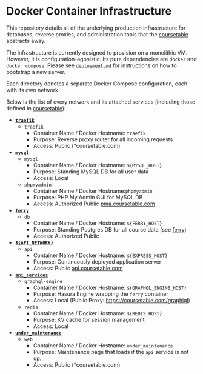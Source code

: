 # Docker Container Infrastructure

This repository details all of the underlying production infrastructure for databases, reverse proxies, and administration tools that the [coursetable](https://github.com/coursetable/coursetable/) abstracts away.

The infrastructure is currently designed to provision on a monolithic VM. However, it is configuration-agonistic. Its pure dependencies are `docker` and `docker compose`. Please see [`deployment.md`](https://github.com/coursetable/coursetable/blob/master/docs/deployment.md#manual-deployment) for instructions on how to bootstrap a new server.

Each directory denotes a separate Docker Compose configuration, each with its own network.

Below is the list of every network and its attached services (including those defined in [coursetable](https://github.com/coursetable/coursetable/)):
 - **[`traefik`](traefik/)**
    - `traefik`
        - Container Name / Docker Hostname: `traefik`
        - Purpose: Reverse proxy router for all incoming requests
        - Access: Public (*coursetable.com)
- **[`mysql`](mysql/)**
    - `mysql`
        - Container Name / Docker Hostname: `${MYSQL_HOST}`
        - Purpose: Standing MySQL DB for all user data
        - Access: Local
    - `phpmyadmin`
        - Container Name / Docker Hostname:`phpmyadmin`
        - Purpose: PHP My Admin GUI for MySQL DB
        - Access: Authorized Public [pma.coursetable.com](https://pma.coursetable.com)
- **[`ferry`](ferry/)**
    - `db`
        - Container Name / Docker Hostname: `${FERRY_HOST}`
        - Purpose: Standing Postgres DB for all course data (see [ferry](https://github.com/coursetable/ferry/))
        - Access: Authorized Public
- **[`${API_NETWORK}`](https://github.com/coursetable/coursetable/tree/master/api/)**
    - `api`
        - Container Name / Docker Hostname: `${EXPRESS_HOST}`
        - Purpose: Continuously deployed application server
        - Access: Public [api.coursetable.com](https://api.coursetable.com/api/ping)
- **[`api_services`](api_services/)**
    - `graphql-engine`
        - Container Name / Docker Hostname: `${GRAPHQL_ENGINE_HOST}`
        - Purpose: Hasura Engine wrapping the `ferry` container
        - Access: Local (Public Proxy: https://coursetable.com/graphiql)
    - `redis`
        - Container Name / Docker Hostname: `${REDIS_HOST}`
        - Purpose: KV cache for session management
        - Access: Local
- **[`under_maintenance`](under_maintenance/)**
    - `web`
        - Container Name / Docker Hostname: `under_maintenance`
        - Purpose: Maintenance page that loads if the `api` service is not up.
        - Access: Public (*coursetable.com)